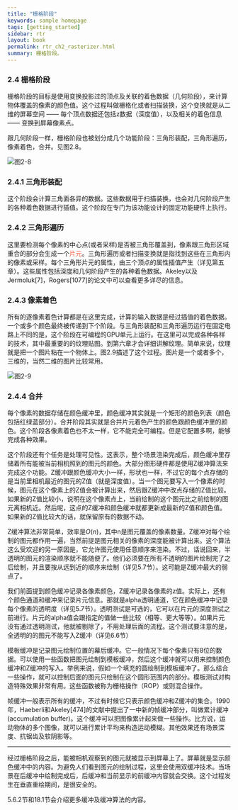 ```yaml
---
title: "栅格阶段"
keywords: sample homepage
tags: [getting_started]
sidebar: rtr
layout: book
permalink: rtr_ch2_rasterizer.html
summary: 栅格阶段。
---
```




### 2.4 栅格阶段
栅格阶段的目标是使用变换投影过的顶点及关联的着色数据（几何阶段），来计算物体覆盖的像素的颜色值。这个过程叫做栅格化或者扫描装换，这个变换就是从二维的屏幕空间 —— 每个顶点数据还包括z数据（深度值），以及相关的着色信息 —— 变换到屏幕像素点。

跟几何阶段一样，栅格阶段也被划分成几个功能阶段：三角形装配，三角形遍历，像素着色，合并。见图2.8。

![图2-8](/images/RTR3.02.08.png)

### 2.4.1 三角形装配
这个阶段会计算三角面各异的数据。这些数据用于扫描装换，也会对几何阶段产生的各种着色数据进行插值。这个阶段在专门为该功能设计的固定功能硬件上执行。

### 2.4.2 三角形遍历
这里要检测每个像素的中心点(或者采样)是否被三角形覆盖到，像素跟三角形区域重合的部分会生成一个<font color="tomato">片元</font>。三角形遍历或者扫描变换就是指找到这些在三角形内的像素或采样。每个三角形片元的属性，由三个顶点的属性插值产生（详见第五章）。这些属性包括深度和几何阶段产生的各种着色数据。Akeley以及Jermoluk[7]，Rogers[1077]的论文中可以查看更多详尽的信息。

### 2.4.3 像素着色
所有的逐像素着色计算都是在这里完成，计算的输入数据是经过插值的着色数据。一个或多个颜色最终被传递到下个阶段。与三角形装配和三角形遍历运行在固定电路上不同的是，这个阶段在可编程的GPU单元上运行。在这里可以完成各种各样的技术，其中最重要的的纹理贴图。到第六章才会详细讲解纹理。简单来说，纹理就是把一个图片粘在一个物体上。图2.9描述了这个过程。图片是一个或者多个，三维的，当然二维的图片比较常用。

![图2-9](/images/RTR3.02.09.png)

### 2.4.4 合并
每个像素的数据存储在颜色缓冲里，颜色缓冲其实就是一个矩形的颜色列表（颜色包括红绿蓝部分）。合并阶段其实就是合并片元着色产生的颜色跟颜色缓冲里的颜色。这个阶段各像素着色也不太一样，它不能完全可编程。但是它配置多啊，能够完成各种效果。

这个阶段还有个任务是处理可见性。这表示，整个场景渲染完成后，颜色缓冲里存储着所有能被当前相机照到的图元的颜色。大部分图形硬件都是使用Z缓冲算法来完成这个功能。Z缓冲跟颜色缓冲大小一样，形状也一样，不过它的每个点存储的是当前里相机最近的图元的Z值（就是深度值）。当一个图元要写入一个像素的时候，图元在这个像素上的Z值会被计算出来，然后跟Z缓冲中改点存储的Z值比较。如果新的Z值比较小，说明在这个像素点上，当前绘制的这个图元比之前绘制的图元离相机近。然后呢，这点的Z缓冲和颜色缓冲就都更新成最新的Z值和颜色值。如果新的Z值比较大的话，就保留原有的数据不动。

Z缓冲算法非常简单，效率是$O(n)$，其中n是图元覆盖的像素数量。Z缓冲对每个绘制的图元都作用一遍，当然前提是图元相关的像素的深度能被计算出来。这个算法这么受欢迎的另一原因是，它允许图元使用任意顺序来渲染。不过，话说回来，半透明的图元的渲染顺序就不能随便了。他们必须要在所有不透明的图片绘制完了之后绘制，并且要按从远到近的顺序来绘制（详见5.7节）。这可能是Z缓冲最大的弱点了。

我们前面提到颜色缓冲记录各像素颜色，Z缓冲记录各像素的z值。实际上，还有个颜色通道和缓冲来记录片元信息。那就是alpha透明通道，它在颜色缓冲中记录每个像素的透明度（详见5.7节）。透明测试是可选的，它可以在片元的深度测试之前进行。片元的alpha值会跟指定的值做一些比较（相等、更大等等）。如果片元没有通过透明测试，他就被剔除了，不用处理后面的流程。这个测试要注意的是，全透明的的图元不能写入Z缓冲（详见6.6节）

模板缓冲是记录图元绘制位置的幕后缓冲。它一般情况下每个像素只有8位的数据。可以使用一些函数把图元绘制到模板缓冲，然后这个缓冲就可以用来控制颜色缓冲和Z缓冲的写入。举例来说，假如一个填充的圆绘制到模板缓冲了。那么结合一些操作，就可以控制后面的图元只绘制在这个圆形范围内的部分。模板测试对构造特殊效果非常有用。这些函数被称为栅格操作（ROP）或则混合操作。

帧缓冲一般表示所有的缓冲，不过有时候它只表示颜色缓冲和Z缓冲的集合。1990年，Haeberli和Akeley[474]的文献中提出了一中新的帧缓冲部分，叫做累计缓冲(accumulation buffer)。这个缓冲可以把图像累计起来做一些操作。比方说，运动物体的多个图像，就可以进行累计平均来构造运动模糊。其他效果还有场景深度、抗锯齿及软阴影等。

----------
经过栅格阶段之后，能被相机观察到的图元就被显示到屏幕上了。屏幕就是显示颜色缓冲中的内容。为避免人们看到图元的绘制过程，这里会使用双缓冲技术。当场景在后缓冲中绘制完成后，后缓冲和当前显示的前缓冲内容就会交换。这个过程发生在垂直重绘期间，是很安全的。

5.6.2节和18.1节会介绍更多缓冲及缓冲算法的内容。
